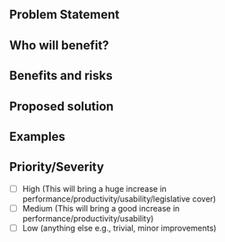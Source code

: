 ## Problem Statement
<!-- What is the issue being faced and needs addressing? !-->

## Who will benefit?
<!-- Will this fix a problem that only one user has, or will it benefit a lot of people !-->

## Benefits and risks
<!--
    What benefits does this bring?
        - reduced support issues
        - save error prone manual checks
        - automate labour intensive tasks

    What risks might this introduce?
        - May result in more data being shared with staff
        - requires training materials to be updated
        - Involves working with a specific vendor for a fixed period.
!-->

## Proposed solution
<!-- How would you like to see this issue resolved? !-->

## Examples
<!-- Are there any examples of this which exist in other software? !-->

## Priority/Severity
<!-- Delete as appropriate. The priority and severity assigned may be different to this !-->
- [ ] High (This will bring a huge increase in performance/productivity/usability/legislative cover)
- [ ] Medium (This will bring a good increase in performance/productivity/usability)
- [ ] Low (anything else e.g., trivial, minor improvements)
